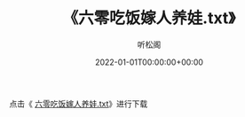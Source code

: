 ﻿---
title:  《六零吃饭嫁人养娃.txt》
date:   2022-01-01T00:00:00+00:00
author: 听松阁
layout: post
permalink: /六零吃饭嫁人养娃/
categories: 小说
tags: [小说]
---

点击《 [六零吃饭嫁人养娃.txt](http://img.660000.xyz/bookstukust/book/bntxt/10/六零吃饭嫁人养娃.txt)》进行下载